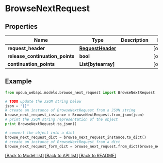 # BrowseNextRequest


## Properties
Name | Type | Description | Notes
------------ | ------------- | ------------- | -------------
**request_header** | [**RequestHeader**](RequestHeader.md) |  | [optional] 
**release_continuation_points** | **bool** |  | [optional] 
**continuation_points** | **List[bytearray]** |  | [optional] 

## Example

```python
from opcua_webapi.models.browse_next_request import BrowseNextRequest

# TODO update the JSON string below
json = "{}"
# create an instance of BrowseNextRequest from a JSON string
browse_next_request_instance = BrowseNextRequest.from_json(json)
# print the JSON string representation of the object
print BrowseNextRequest.to_json()

# convert the object into a dict
browse_next_request_dict = browse_next_request_instance.to_dict()
# create an instance of BrowseNextRequest from a dict
browse_next_request_form_dict = browse_next_request.from_dict(browse_next_request_dict)
```
[[Back to Model list]](../README.md#documentation-for-models) [[Back to API list]](../README.md#documentation-for-api-endpoints) [[Back to README]](../README.md)


